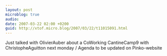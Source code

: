 ```yaml
---
layout: post
microblog: true
audio: 
date: 2007-03-22 02:00 +0200
guid: http://xtof.micro.blog/2007/03/22/t11015091.html
---
```

Just talked with OlivierAuber about a CoWorking CantineCamp9 with ChristopheAguitton next monday / Agenda to be updated on Pinko-website

